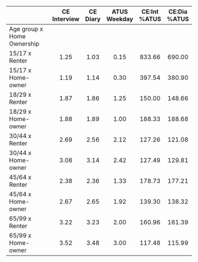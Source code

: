 
|                      | CE<br>Interview |  CE<br>Diary | ATUS<br>Weekday | CE:Int<br>%ATUS | CE:Dia<br>%ATUS |
| -------------------- | :----------: | :----------: | :----------: | :----------: | :----------: |
| Age group x Home Ownership |              |              |              |              |              |
| 15/17 x Renter       |         1.25 |         1.03 |         0.15 |       833.66 |       690.00 |
| 15/17 x Home-owner   |         1.19 |         1.14 |         0.30 |       397.54 |       380.90 |
| 18/29 x Renter       |         1.87 |         1.86 |         1.25 |       150.00 |       148.66 |
| 18/29 x Home-owner   |         1.88 |         1.89 |         1.00 |       188.33 |       188.68 |
| 30/44 x Renter       |         2.69 |         2.56 |         2.12 |       127.26 |       121.08 |
| 30/44 x Home-owner   |         3.08 |         3.14 |         2.42 |       127.49 |       129.81 |
| 45/64 x Renter       |         2.38 |         2.36 |         1.33 |       178.73 |       177.21 |
| 45/64 x Home-owner   |         2.67 |         2.65 |         1.92 |       139.30 |       138.32 |
| 65/99 x Renter       |         3.22 |         3.23 |         2.00 |       160.96 |       161.39 |
| 65/99 x Home-owner   |         3.52 |         3.48 |         3.00 |       117.48 |       115.99 |

